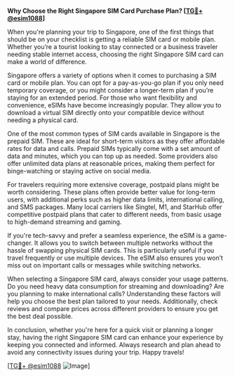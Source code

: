 **Why Choose the Right Singapore SIM Card Purchase Plan? [[TG💪+ @esim1088](https://t.me/s/esim1088)]**

When you're planning your trip to Singapore, one of the first things that should be on your checklist is getting a reliable SIM card or mobile plan. Whether you’re a tourist looking to stay connected or a business traveler needing stable internet access, choosing the right Singapore SIM card can make a world of difference.

Singapore offers a variety of options when it comes to purchasing a SIM card or mobile plan. You can opt for a pay-as-you-go plan if you only need temporary coverage, or you might consider a longer-term plan if you’re staying for an extended period. For those who want flexibility and convenience, eSIMs have become increasingly popular. They allow you to download a virtual SIM directly onto your compatible device without needing a physical card.

One of the most common types of SIM cards available in Singapore is the prepaid SIM. These are ideal for short-term visitors as they offer affordable rates for data and calls. Prepaid SIMs typically come with a set amount of data and minutes, which you can top up as needed. Some providers also offer unlimited data plans at reasonable prices, making them perfect for binge-watching or staying active on social media.

For travelers requiring more extensive coverage, postpaid plans might be worth considering. These plans often provide better value for long-term users, with additional perks such as higher data limits, international calling, and SMS packages. Many local carriers like Singtel, M1, and StarHub offer competitive postpaid plans that cater to different needs, from basic usage to high-demand streaming and gaming.

If you're tech-savvy and prefer a seamless experience, the eSIM is a game-changer. It allows you to switch between multiple networks without the hassle of swapping physical SIM cards. This is particularly useful if you travel frequently or use multiple devices. The eSIM also ensures you won’t miss out on important calls or messages while switching networks.

When selecting a Singapore SIM card, always consider your usage patterns. Do you need heavy data consumption for streaming and downloading? Are you planning to make international calls? Understanding these factors will help you choose the best plan tailored to your needs. Additionally, check reviews and compare prices across different providers to ensure you get the best deal possible.

In conclusion, whether you're here for a quick visit or planning a longer stay, having the right Singapore SIM card can enhance your experience by keeping you connected and informed. Always research and plan ahead to avoid any connectivity issues during your trip. Happy travels!

[[TG💪+ @esim1088](https://t.me/s/esim1088) ![Image](https://i.postimg.cc/Y0z9fWf4/image.png)]